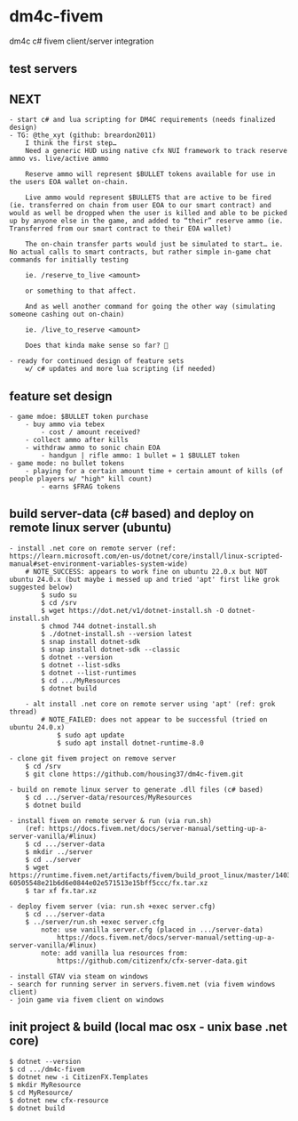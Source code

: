 # dm4c-fivem
dm4c c# fivem client/server integration

## test servers
    

## NEXT
    - start c# and lua scripting for DM4C requirements (needs finalized design)
    - TG: @the_xyt (github: breardon2011)
        I think the first step…
        Need a generic HUD using native cfx NUI framework to track reserve ammo vs. live/active ammo

        Reserve ammo will represent $BULLET tokens available for use in the users EOA wallet on-chain.

        Live ammo would represent $BULLETS that are active to be fired (ie. transferred on chain from user EOA to our smart contract) and would as well be dropped when the user is killed and able to be picked up by anyone else in the game, and added to “their” reserve ammo (ie. Transferred from our smart contract to their EOA wallet)

        The on-chain transfer parts would just be simulated to start… ie. No actual calls to smart contracts, but rather simple in-game chat commands for initially testing 

        ie. /reserve_to_live <amount>

        or something to that affect.

        And as well another command for going the other way (simulating someone cashing out on-chain)

        ie. /live_to_reserve <amount>

        Does that kinda make sense so far? 🤔

	- ready for continued design of feature sets 
		w/ c# updates and more lua scripting (if needed)

## feature set design
    - game mdoe: $BULLET token purchase
        - buy ammo via tebex
            - cost / amount received?
        - collect ammo after kills
        - withdraw ammo to sonic chain EOA
            - handgun | rifle ammo: 1 bullet = 1 $BULLET token
    - game mode: no bullet tokens
        - playing for a certain amount time + certain amount of kills (of people players w/ "high" kill count)
            - earns $FRAG tokens

## build server-data (c# based) and deploy on remote linux server (ubuntu)
    - install .net core on remote server (ref: https://learn.microsoft.com/en-us/dotnet/core/install/linux-scripted-manual#set-environment-variables-system-wide)
        # NOTE_SUCCESS: appears to work fine on ubuntu 22.0.x but NOT ubuntu 24.0.x (but maybe i messed up and tried 'apt' first like grok suggested below)
            $ sudo su
            $ cd /srv
            $ wget https://dot.net/v1/dotnet-install.sh -O dotnet-install.sh
            $ chmod 744 dotnet-install.sh 
            $ ./dotnet-install.sh --version latest
            $ snap install dotnet-sdk
            $ snap install dotnet-sdk --classic
            $ dotnet --version
            $ dotnet --list-sdks
            $ dotnet --list-runtimes
            $ cd .../MyResources
            $ dotnet build

        - alt install .net core on remote server using 'apt' (ref: grok thread)
            # NOTE_FAILED: does not appear to be successful (tried on ubuntu 24.0.x)
                $ sudo apt update
                $ sudo apt install dotnet-runtime-8.0

    - clone git fivem project on remove server
        $ cd /srv
        $ git clone https://github.com/housing37/dm4c-fivem.git
    
    - build on remote linux server to generate .dll files (c# based)
        $ cd .../server-data/resources/MyResources
        $ dotnet build

    - install fivem on remote server & run (via run.sh)
        (ref: https://docs.fivem.net/docs/server-manual/setting-up-a-server-vanilla/#linux)
        $ cd .../server-data
        $ mkdir ../server
        $ cd ../server
        $ wget https://runtime.fivem.net/artifacts/fivem/build_proot_linux/master/14033-60505548e21b6d6e0844e02e571513e15bff5ccc/fx.tar.xz
        $ tar xf fx.tar.xz

    - deploy fivem server (via: run.sh +exec server.cfg)
        $ cd .../server-data
        $ ../server/run.sh +exec server.cfg
            note: use vanilla server.cfg (placed in .../server-data)
                https://docs.fivem.net/docs/server-manual/setting-up-a-server-vanilla/#linux)
            note: add vanilla lua resources from:
                https://github.com/citizenfx/cfx-server-data.git

    - install GTAV via steam on windows
    - search for running server in servers.fivem.net (via fivem windows client)
    - join game via fivem client on windows
    
## init project & build (local mac osx - unix base .net core)
    $ dotnet --version
    $ cd .../dm4c-fivem
    $ dotnet new -i CitizenFX.Templates
    $ mkdir MyResource
    $ cd MyResource/
    $ dotnet new cfx-resource
    $ dotnet build